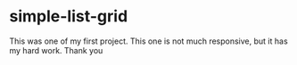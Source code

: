 # simple-list-grid
This was one of my first project. This one is not much responsive, but it has my hard work. Thank you
